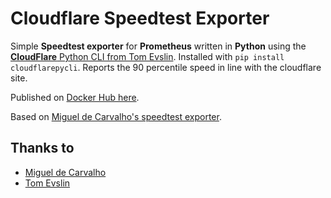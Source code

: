 # Cloudflare Speedtest Exporter

Simple **Speedtest exporter** for **Prometheus** written in **Python** using the
[**CloudFlare** Python CLI from Tom Evslin](https://pypi.org/project/cloudflarepycli).
Installed with `pip install cloudflarepycli`. Reports the 90 percentile speed in line with the cloudflare site.

Published on [Docker Hub here](https://hub.docker.com/r/redorbluepill/cloudflare-speedtest-exporter).

Based on [Miguel de Carvalho's speedtest exporter](https://github.com/MiguelNdeCarvalho/speedtest-exporter).

## Thanks to

- [Miguel de Carvalho](https://github.com/MiguelNdeCarvalho)
- [Tom Evslin](https://github.com/tevslin)
